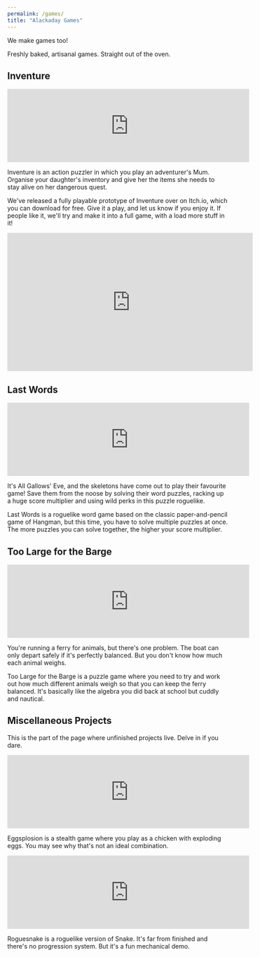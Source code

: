 ```yaml
---
permalink: /games/
title: "Alackaday Games"
---
```


We make games too!

Freshly baked, artisanal games. Straight out of the oven.

## Inventure

<iframe frameborder="0" src="https://itch.io/embed/2536545?linkback=true" width="552" height="167"><a href="https://alackaday-games.itch.io/inventure">Inventure by Alackaday Games</a></iframe>

Inventure is an action puzzler in which you play an adventurer's Mum.
Organise your daughter's inventory and give her the items she needs to stay alive on her dangerous quest.

We've released a fully playable prototype of Inventure over on Itch.io, which you can download for free.
Give it a play, and let us know if you enjoy it.
If people like it, we'll try and make it into a full game, with a load more stuff in it!

<iframe width="560" height="315" src="https://www.youtube.com/embed/-RuZQwfdFLM?si=_d81UMbi1xjs9GIQ" title="YouTube video player" frameborder="0" allow="accelerometer; autoplay; clipboard-write; encrypted-media; gyroscope; picture-in-picture; web-share" allowfullscreen></iframe>

## Last Words

<iframe frameborder="0" src="https://itch.io/embed/3771729" width="552" height="167"><a href="https://alackaday-games.itch.io/last-words">Last Words by Alackaday Games, dwardir, Whimberry, Melancholy3004, jimangi</a></iframe>

It's All Gallows' Eve, and the skeletons have come out to play their favourite game! Save them from the noose by solving their word puzzles,  racking up a huge score multiplier and using wild perks in this puzzle roguelike.

Last Words is a roguelike word game based on the classic paper-and-pencil game of Hangman, but this time, you have to solve multiple puzzles at once. The more puzzles you can solve together, the higher your score multiplier.

## Too Large for the Barge

<iframe frameborder="0" src="https://itch.io/embed/2906112" width="552" height="167"><a href="https://alackaday-games.itch.io/too-large-for-the-barge">Too Large for the Barge by Alackaday Games, Whimberry, jimangi, Melancholy3004</a></iframe>

You're running a ferry for animals, but there's one problem.
The boat can only depart safely if it's perfectly balanced.
But you don't know how much each animal weighs.

Too Large for the Barge is a puzzle game where you need to try and work out how much different animals weigh so that you can keep the ferry balanced.
It's basically like the algebra you did back at school but cuddly and nautical.

## Miscellaneous Projects

This is the part of the page where unfinished projects live.
Delve in if you dare.

<iframe frameborder="0" src="https://itch.io/embed/807595" width="552" height="167"><a href="https://dwardir.itch.io/eggsplosion">Eggsplosion by dwardir</a></iframe>

Eggsplosion is a stealth game where you play as a chicken with exploding eggs.
You may see why that's not an ideal combination.

<iframe frameborder="0" src="https://itch.io/embed/2866797" width="552" height="167"><a href="https://dwardir.itch.io/roguesnake">Roguesnake by dwardir</a></iframe>

Roguesnake is a roguelike version of Snake.
It's far from finished and there's no progression system.
But it's a fun mechanical demo.